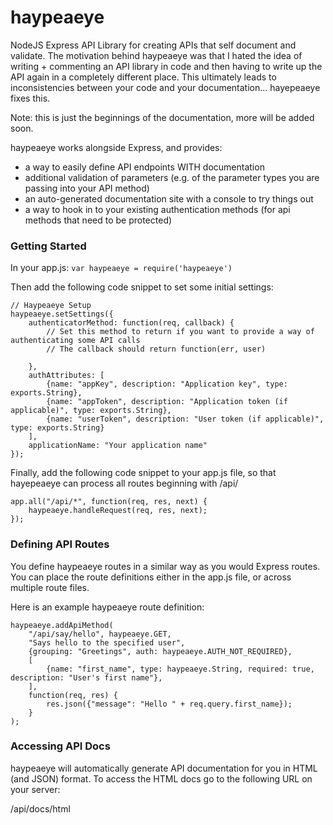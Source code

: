 haypeaeye
=========

NodeJS Express API Library for creating APIs that self document and validate. The motivation behind haypeaeye was that I hated the idea of writing + commenting an API library in code and then having to write up the API again in a completely different place. This ultimately leads to inconsistencies between your code and your documentation... hayepeaeye fixes this.

Note: this is just the beginnings of the documentation, more will be added soon.

haypeaeye works alongside Express, and provides:
* a way to easily define API endpoints WITH documentation
* additional validation of parameters (e.g. of the parameter types you are passing into your API method)
* an auto-generated documentation site with a console to try things out
* a way to hook in to your existing authentication methods (for api methods that need to be protected)


### Getting Started
In your app.js: `var haypeaeye = require('haypeaeye')`

Then add the following code snippet to set some initial settings:

```
// Haypeaeye Setup
haypeaeye.setSettings({
    authenticatorMethod: function(req, callback) {
        // Set this method to return if you want to provide a way of authenticating some API calls
        // The callback should return function(err, user)

    },
    authAttributes: [
        {name: "appKey", description: "Application key", type: exports.String},
        {name: "appToken", description: "Application token (if applicable)", type: exports.String},
        {name: "userToken", description: "User token (if applicable)", type: exports.String}
    ],
    applicationName: "Your application name"
});

```

Finally, add the following code snippet to your app.js file, so that hayepeaeye can process all routes beginning with /api/

```
app.all("/api/*", function(req, res, next) {
    haypeaeye.handleRequest(req, res, next);
});
```

### Defining API Routes
You define haypeaeye routes in a similar way as you would Express routes. You can place the route definitions either in the app.js file, or across multiple route files.

Here is an example haypeaeye route definition:

```
haypeaeye.addApiMethod(
    "/api/say/hello", haypeaeye.GET,
    "Says hello to the specified user",
    {grouping: "Greetings", auth: haypeaeye.AUTH_NOT_REQUIRED},
    [
        {name: "first_name", type: haypeaeye.String, required: true, description: "User's first name"},
    ],
    function(req, res) {
        res.json({"message": "Hello " + req.query.first_name});
    }
);
```

### Accessing API Docs
haypeaeye will automatically generate API documentation for you in HTML (and JSON) format. To access the HTML docs go to the following URL on your server:

/api/docs/html






